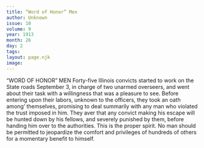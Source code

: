 ```yaml
---
title: “Word of Honor” Men
author: Unknown
issue: 10
volume: 9
year: 1913
month: 26
day: 2
tags:
layout: page.njk
image:
---
```

 “WORD OF HONOR” MEN    Forty-five Illinois convicts started to work on the State roads September 3, in charge of two unarmed overseers, and went about their task with a willingness that was a pleasure to see.    Before entering upon their labors, unknown to the officers, they took an oath among’ themselves, promising to deal summarily with any man who violated the trust imposed in him. They aver that any convict making his escape will be hunted down by his fellows, and severely punished by them, before handing him over to the authorities.    This is the proper spirit. No man should be permitted to jeopardize the comfort and privileges of hundreds of others for a momentary benefit to himself.




